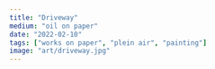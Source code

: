 ```yaml
---
title: "Driveway"
medium: "oil on paper"
date: "2022-02-10"
tags: ["works on paper", "plein air", "painting"]
image: "art/driveway.jpg"
---
```

